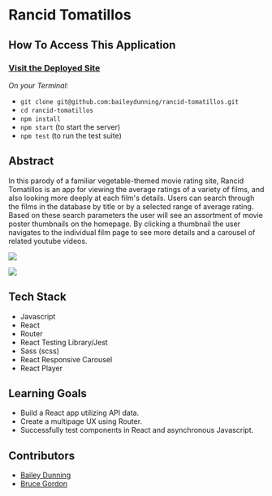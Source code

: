 # Rancid Tomatillos


## How To Access This Application

### [Visit the Deployed Site](https://bruce-gordon.github.io/rancid-tomatillos/)

*On your Terminal:*

+ `git clone git@github.com:baileydunning/rancid-tomatillos.git`
+ `cd rancid-tomatillos`
+ `npm install`
+ `npm start` (to start the server)
+ `npm test` (to run the test suite)

## Abstract
In this parody of a familiar vegetable-themed movie rating site, Rancid Tomatillos is an app for viewing the average ratings of a variety of films, and also looking more deeply at each film's details.  Users can search through the films in the database by title or by a selected range of average rating.  Based on these search parameters the user will see an assortment of movie poster thumbnails on the homepage.  By clicking a thumbnail the user navigates to the individual film page to see more details and a carousel of related youtube videos.

![](https://media.giphy.com/media/8KZ9KOqBDTk6QB2dpM/giphy.gif)

![](https://media.giphy.com/media/cQw7UOEC8J5gE0VjrP/giphy.gif)

## Tech Stack
- Javascript
- React
- Router
- React Testing Library/Jest
- Sass (scss)
- React Responsive Carousel
- React Player

## Learning Goals
- Build a React app utilizing API data.
- Create a multipage UX using Router.
- Successfully test components in React and asynchronous Javascript.

## Contributors
- [Bailey Dunning](https://github.com/baileydunning) 
- [Bruce Gordon](https://github.com/bruce-gordon)

